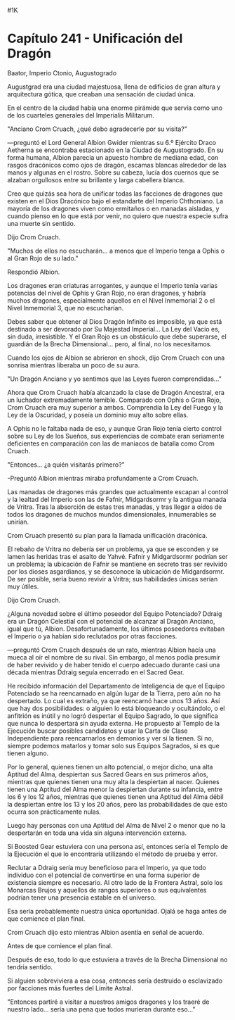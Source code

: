 
#1K 

# Capítulo 241 - Unificación del Dragón


Baator, Imperio Ctonio, Augustogrado

Augustgrad era una ciudad majestuosa, llena de edificios de gran altura y arquitectura gótica, que creaban una sensación de ciudad única.

En el centro de la ciudad había una enorme pirámide que servía como uno de los cuarteles generales del Imperialis Militarum.

"Anciano Crom Cruach, ¿qué debo agradecerle por su visita?"

—preguntó el Lord General Albion Gwider mientras su 6.º Ejército Draco Aetherna se encontraba estacionado en la Ciudad de Augustogrado. En su forma humana, Albion parecía un apuesto hombre de mediana edad, con rasgos dracónicos como ojos de dragón, escamas blancas alrededor de las manos y algunas en el rostro. Sobre su cabeza, lucía dos cuernos que se alzaban orgullosos entre su brillante y larga cabellera blanca.

Creo que quizás sea hora de unificar todas las facciones de dragones que existen en el Dios Dracónico bajo el estandarte del Imperio Chthoniano. La mayoría de los dragones viven como ermitaños o en manadas aisladas, y cuando pienso en lo que está por venir, no quiero que nuestra especie sufra una muerte sin sentido.

Dijo Crom Cruach.

"Muchos de ellos no escucharán... a menos que el Imperio tenga a Ophis o al Gran Rojo de su lado."

Respondió Albion.

Los dragones eran criaturas arrogantes, y aunque el Imperio tenía varias potencias del nivel de Ophis y Gran Rojo, no eran dragones, y habría muchos dragones, especialmente aquellos en el Nivel Inmemorial 2 o el Nivel Inmemorial 3, que no escucharían.

Debes saber que obtener al Dios Dragón Infinito es imposible, ya que está destinado a ser devorado por Su Majestad Imperial... La Ley del Vacío es, sin duda, irresistible. Y el Gran Rojo es un obstáculo que debe superarse, el guardián de la Brecha Dimensional... pero, al final, no los necesitamos.

Cuando los ojos de Albion se abrieron en shock, dijo Crom Cruach con una sonrisa mientras liberaba un poco de su aura.

"Un Dragón Anciano y yo sentimos que las Leyes fueron comprendidas..."

Ahora que Crom Cruach había alcanzado la clase de Dragón Ancestral, era un luchador extremadamente temible. Comparado con Ophis o Gran Rojo, Crom Cruach era muy superior a ambos. Comprendía la Ley del Fuego y la Ley de la Oscuridad, y poseía un dominio muy alto sobre ellas.

A Ophis no le faltaba nada de eso, y aunque Gran Rojo tenía cierto control sobre su Ley de los Sueños, sus experiencias de combate eran seriamente deficientes en comparación con las de maniacos de batalla como Crom Cruach.

"Entonces... ¿a quién visitarás primero?"

-Preguntó Albion mientras miraba profundamente a Crom Cruach.

Las manadas de dragones más grandes que actualmente escapan al control y la lealtad del Imperio son las de Fafnir, Midgardsormr y la antigua manada de Vritra. Tras la absorción de estas tres manadas, y tras llegar a oídos de todos los dragones de muchos mundos dimensionales, innumerables se unirían.

Crom Cruach presentó su plan para la llamada unificación dracónica.

El rebaño de Vritra no debería ser un problema, ya que se esconden y se lamen las heridas tras el asalto de Yahvé. Fafnir y Midgardsormr podrían ser un problema; la ubicación de Fafnir se mantiene en secreto tras ser revivido por los dioses asgardianos, y se desconoce la ubicación de Midgardsormr. De ser posible, sería bueno revivir a Vritra; sus habilidades únicas serían muy útiles.

Dijo Crom Cruach.

¿Alguna novedad sobre el último poseedor del Equipo Potenciado? Ddraig era un Dragón Celestial con el potencial de alcanzar al Dragón Anciano, igual que tú, Albion. Desafortunadamente, los últimos poseedores evitaban el Imperio o ya habían sido reclutados por otras facciones.

—preguntó Crom Cruach después de un rato, mientras Albion hacía una mueca al oír el nombre de su rival. Sin embargo, al menos podía presumir de haber revivido y de haber tenido el cuerpo adecuado durante casi una década mientras Ddraig seguía encerrado en el Sacred Gear.

He recibido información del Departamento de Inteligencia de que el Equipo Potenciado se ha reencarnado en algún lugar de la Tierra, pero aún no ha despertado. Lo cual es extraño, ya que reencarnó hace unos 13 años. Así que hay dos posibilidades: o alguien lo está bloqueando y ocultándolo, o el anfitrión es inútil y no logró despertar el Equipo Sagrado, lo que significa que nunca lo despertará sin ayuda externa. He propuesto al Templo de la Ejecución buscar posibles candidatos y usar la Carta de Clase Independiente para reencarnarlos en demonios y ver si la tienen. Si no, siempre podemos matarlos y tomar solo sus Equipos Sagrados, si es que tienen alguno.

Por lo general, quienes tienen un alto potencial, o mejor dicho, una alta Aptitud del Alma, despiertan sus Sacred Gears en sus primeros años, mientras que quienes tienen una muy alta la despiertan al nacer. Quienes tienen una Aptitud del Alma menor la despiertan durante su infancia, entre los 6 y los 12 años, mientras que quienes tienen una Aptitud del Alma débil la despiertan entre los 13 y los 20 años, pero las probabilidades de que esto ocurra son prácticamente nulas.

Luego hay personas con una Aptitud del Alma de Nivel 2 o menor que no la despertarán en toda una vida sin alguna intervención externa.

Si Boosted Gear estuviera con una persona así, entonces sería el Templo de la Ejecución el que lo encontraría utilizando el método de prueba y error.

Reclutar a Ddraig sería muy beneficioso para el Imperio, ya que todo individuo con el potencial de convertirse en una forma superior de existencia siempre es necesario. Al otro lado de la Frontera Astral, solo los Monarcas Brujos y aquellos de rangos superiores o sus equivalentes podrían tener una presencia estable en el universo.

Esa sería probablemente nuestra única oportunidad. Ojalá se haga antes de que comience el plan final.

Crom Cruach dijo esto mientras Albion asentía en señal de acuerdo.

Antes de que comience el plan final.

Después de eso, todo lo que estuviera a través de la Brecha Dimensional no tendría sentido.

Si alguien sobreviviera a esa cosa, entonces sería destruido o esclavizado por facciones más fuertes del Límite Astral.

"Entonces partiré a visitar a nuestros amigos dragones y los traeré de nuestro lado... sería una pena que todos murieran durante eso..."
